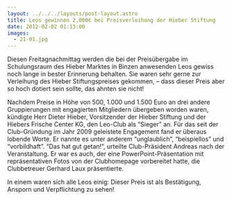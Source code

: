 ```yaml
---
layout: ../../../layouts/post-layout.astro
title: Leos gewinnen 2.000€ bei Preisverleihung der Hieber Stiftung
date: 2012-02-02 01:13:00
images:
  - 21-01.jpg
---
```


Diesen Freitagnachmittag werden die bei der Preisübergabe im Schulungsraum des Hieber Marktes in Binzen anwesenden Leos gewiss noch lange in bester Erinnerung behalten. Sie waren sehr gerne zur Verleihung des Hieber Stiftungspreises gekommen, – dass dieser Preis aber so hoch dotiert sein sollte, das ahnten sie nicht!

Nachdem Preise in Höhe von 500, 1.000 und 1.500 Euro an drei andere Gruppierungen mit engagierten Mitgliedern übergeben worden waren, kündigte Herr Dieter Hieber, Vorsitzender der Hieber Stiftung und der Hiebers Frische Center KG, den Leo-Club als “Sieger” an. Für das seit der Club-Gründung im Jahr 2009 geleistete Engagement fand er überaus lobende Worte. Er nannte es unter anderem “unglaublich”, “beispiellos” und “vorbildhaft”.
“Das hat gut getan!”, urteilte Club-Präsident Andreas nach der Veranstaltung. Er war es auch, der eine PowerPoint-Präsentation mit repräsentativen Fotos von der Clubhomepage vorbereitet hatte, die Clubbetreuer Gerhard Laux präsentierte.

In einem waren sich alle Leos einig: Dieser Preis ist als Bestätigung, Ansporn und Verpflichtung zu sehen!
